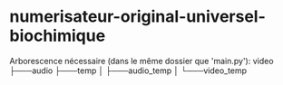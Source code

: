 # numerisateur-original-universel-biochimique

Arborescence nécessaire (dans le même dossier que 'main.py'):
video
   ├───audio
   ├───temp
   │   ├───audio_temp
   │   └───video_temp